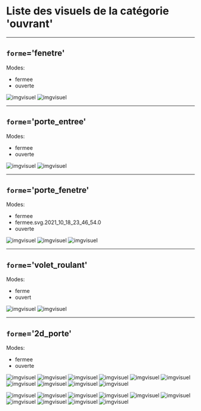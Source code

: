 
# Liste des visuels de la catégorie 'ouvrant'

---
## `forme`='fenetre'

Modes:

* fermee
* ouverte

![imgvisuel](https://static.abls-habitat.fr/img/fenetre_fermee.png)
![imgvisuel](https://static.abls-habitat.fr/img/fenetre_ouverte.png)

---
## `forme`='porte_entree'

Modes:

* fermee
* ouverte

![imgvisuel](https://static.abls-habitat.fr/img/porte_entree_fermee.png)
![imgvisuel](https://static.abls-habitat.fr/img/porte_entree_ouverte.png)

---
## `forme`='porte_fenetre'

Modes:

* fermee
* fermee.svg.2021_10_18_23_46_54.0
* ouverte

![imgvisuel](https://static.abls-habitat.fr/img/porte_fenetre_fermee.png)
![imgvisuel](https://static.abls-habitat.fr/img/porte_fenetre_fermee.svg.2021_10_18_23_46_54.0.png)
![imgvisuel](https://static.abls-habitat.fr/img/porte_fenetre_ouverte.png)

---
## `forme`='volet_roulant'

Modes:

* ferme
* ouvert

![imgvisuel](https://static.abls-habitat.fr/img/volet_roulant_ferme.png)
![imgvisuel](https://static.abls-habitat.fr/img/volet_roulant_ouvert.png)

---
## `forme`='2d_porte'

Modes:

* fermee
* ouverte

![imgvisuel](https://static.abls-habitat.fr/img/2d_porte_fermee_white.png)
![imgvisuel](https://static.abls-habitat.fr/img/2d_porte_fermee_lightblue.png)
![imgvisuel](https://static.abls-habitat.fr/img/2d_porte_fermee_blue.png)
![imgvisuel](https://static.abls-habitat.fr/img/2d_porte_fermee_darkgreen.png)
![imgvisuel](https://static.abls-habitat.fr/img/2d_porte_fermee_gray.png)
![imgvisuel](https://static.abls-habitat.fr/img/2d_porte_fermee_green.png)
![imgvisuel](https://static.abls-habitat.fr/img/2d_porte_fermee_orange.png)
![imgvisuel](https://static.abls-habitat.fr/img/2d_porte_fermee_red.png)
![imgvisuel](https://static.abls-habitat.fr/img/2d_porte_fermee_yellow.png)
![imgvisuel](https://static.abls-habitat.fr/img/2d_porte_fermee_black.png)

![imgvisuel](https://static.abls-habitat.fr/img/2d_porte_ouverte_white.png)
![imgvisuel](https://static.abls-habitat.fr/img/2d_porte_ouverte_lightblue.png)
![imgvisuel](https://static.abls-habitat.fr/img/2d_porte_ouverte_blue.png)
![imgvisuel](https://static.abls-habitat.fr/img/2d_porte_ouverte_darkgreen.png)
![imgvisuel](https://static.abls-habitat.fr/img/2d_porte_ouverte_gray.png)
![imgvisuel](https://static.abls-habitat.fr/img/2d_porte_ouverte_green.png)
![imgvisuel](https://static.abls-habitat.fr/img/2d_porte_ouverte_orange.png)
![imgvisuel](https://static.abls-habitat.fr/img/2d_porte_ouverte_red.png)
![imgvisuel](https://static.abls-habitat.fr/img/2d_porte_ouverte_yellow.png)
![imgvisuel](https://static.abls-habitat.fr/img/2d_porte_ouverte_black.png)


